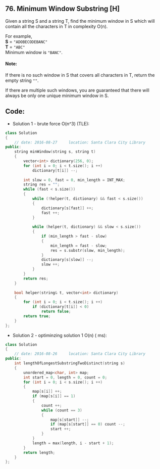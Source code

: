 ## 76. Minimum Window Substring [H]
Given a string S and a string T, find the minimum window in S which will contain all the characters in T in complexity O(n).

For example,   
**S** = `"ADOBECODEBANC"`   
**T** = `"ABC"`   
Minimum window is `"BANC"`.   

#### Note:
If there is no such window in S that covers all characters in T, return the empty string `""`.

If there are multiple such windows, you are guaranteed that there will always be only one unique minimum window in S.

## Code:
- Solution 1 - brute force O(n^3) (TLE):
```c++
class Solution 
{
    // date: 2016-08-27     location: Santa Clara City Library
public:
    string minWindow(string s, string t) 
    {
        vector<int> dictionary(256, 0);
        for (int i = 0; i < t.size(); i ++)
            dictionary[t[i]] --;
            
        int slow = 0, fast = 0, min_length = INT_MAX;
        string res = "";
        while (fast < s.size())
        {
            while (!helper(t, dictionary) && fast < s.size())
            {
                dictionary[s[fast]] ++;
                fast ++;
            }
            
            while (helper(t, dictionary) && slow < s.size())
            {
                if (min_length > fast - slow)
                {
                    min_length = fast - slow;
                    res = s.substr(slow, min_length);
                }
                dictionary[s[slow]] --;
                slow ++;
            }
        }
        return res;
    }
    
    bool helper(string& t, vector<int> dictionary)
    {
        for (int i = 0; i < t.size(); i ++)
            if (dictionary[t[i]] < 0)
                return false;
        return true;
    }
};
```

- Solution 2 - optiminzing solution 1 O(n) ( ms):
```c++
class Solution 
{
    // date: 2016-08-26     location: Santa Clara City Library
public:
    int lengthOfLongestSubstringTwoDistinct(string s) 
    {
        unordered_map<char, int> map;
        int start = 0, length = 0, count = 0;
        for (int i = 0; i < s.size(); i ++)
        {
            map[s[i]] ++;
            if (map[s[i]] == 1)
            {
                count ++;
                while (count == 3)
                {
                    map[s[start]] --;
                    if (map[s[start]] == 0) count --;
                    start ++;
                }
            }
            length = max(length, i - start + 1);
        }
        return length;
    }
};
```
